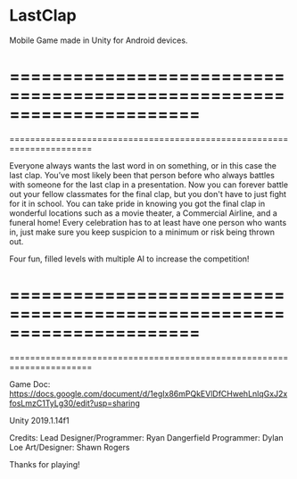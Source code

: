 # LastClap

Mobile Game made in Unity for Android devices.

======================================================================
======================================================================
======================================================================

Everyone always wants the last word in on something, or in this case the last clap. You’ve most likely been that person before who always battles with someone for the last clap in a presentation. Now you can forever battle out your fellow classmates for the final clap, but you don't have to just fight for it in school. You can take pride in knowing you got the final clap in wonderful locations such as a movie theater, a Commercial Airline, and a funeral home! Every celebration has to at least have one person who wants in, just make sure you keep suspicion to a minimum or risk being thrown out.

Four fun, filled levels with multiple AI to increase the competition!

======================================================================
======================================================================
======================================================================

Game Doc: https://docs.google.com/document/d/1egIx86mPQkEVlDfCHwehLnlqGxJ2xfosLmzC1TyLg30/edit?usp=sharing

Unity 2019.1.14f1

Credits:
Lead Designer/Programmer: Ryan Dangerfield
Programmer: Dylan Loe
Art/Designer: Shawn Rogers

Thanks for playing!
